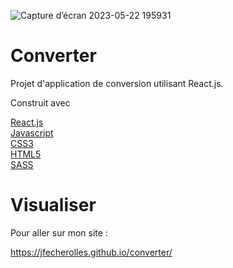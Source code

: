 ![Capture d’écran 2023-05-22 195931](https://github.com/JFecherolles/converter/assets/115983952/5dbfa479-67b2-4830-b068-8a81d65ce96b)
# Converter

Projet d'application de conversion utilisant React.js.

Construit avec

[React.js](https://fr.legacy.reactjs.org/) <br>
[Javascript](https://www.javascript.com/)<br>
[CSS3](https://developer.mozilla.org/en-US/docs/Web/CSS) <br>
[HTML5](https://www.w3schools.com/html/default.asp) <br>
[SASS](https://sass-lang.com/)

# Visualiser

Pour aller sur mon site :

https://jfecherolles.github.io/converter/
